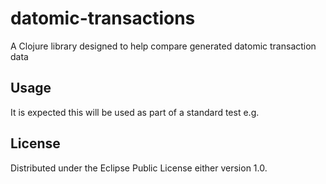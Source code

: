 # datomic-transactions

A Clojure library designed to help compare generated datomic transaction data

## Usage

It is expected this will be used as part of a standard test e.g.



## License


Distributed under the Eclipse Public License either version 1.0.
